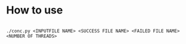 # How to use 



```

./conc.py <INPUTFILE NAME> <SUCCESS FILE NAME> <FAILED FILE NAME> <NUMBER OF THREADS>
  

```
